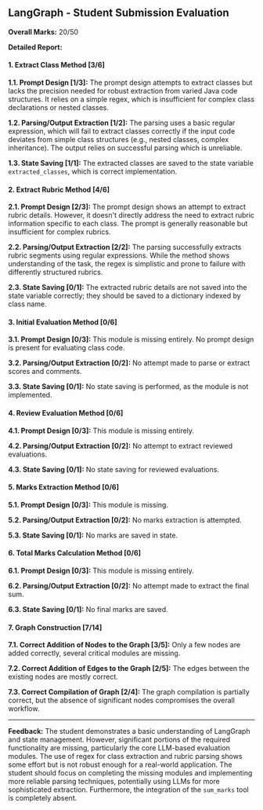 ## LangGraph - Student Submission Evaluation

**Overall Marks:** 20/50

**Detailed Report:**

#### 1. Extract Class Method [3/6]
**1.1. Prompt Design [1/3]:** The prompt design attempts to extract classes but lacks the precision needed for robust extraction from varied Java code structures.  It relies on a simple regex, which is insufficient for complex class declarations or nested classes.

**1.2. Parsing/Output Extraction [1/2]:** The parsing uses a basic regular expression, which will fail to extract classes correctly if the input code deviates from simple class structures (e.g., nested classes, complex inheritance).  The output relies on successful parsing which is unreliable.


**1.3. State Saving [1/1]:** The extracted classes are saved to the state variable `extracted_classes`, which is correct implementation.

#### 2. Extract Rubric Method [4/6]
**2.1. Prompt Design [2/3]:** The prompt design shows an attempt to extract rubric details. However, it doesn't directly address the need to extract rubric information specific to each class.  The prompt is generally reasonable but insufficient for complex rubrics.

**2.2. Parsing/Output Extraction [2/2]:**  The parsing successfully extracts rubric segments using regular expressions. While the method shows understanding of the task, the regex is simplistic and prone to failure with differently structured rubrics.

**2.3. State Saving [0/1]:** The extracted rubric details are not saved into the state variable correctly; they should be saved to a dictionary indexed by class name.

#### 3. Initial Evaluation Method [0/6]
**3.1. Prompt Design [0/3]:**  This module is missing entirely.  No prompt design is present for evaluating class code.

**3.2. Parsing/Output Extraction [0/2]:**  No attempt made to parse or extract scores and comments.

**3.3. State Saving [0/1]:** No state saving is performed, as the module is not implemented.

#### 4. Review Evaluation Method [0/6]
**4.1. Prompt Design [0/3]:** This module is missing entirely.

**4.2. Parsing/Output Extraction [0/2]:**  No attempt to extract reviewed evaluations.

**4.3. State Saving [0/1]:**  No state saving for reviewed evaluations.

#### 5. Marks Extraction Method [0/6]
**5.1. Prompt Design [0/3]:** This module is missing.

**5.2. Parsing/Output Extraction [0/2]:** No marks extraction is attempted.

**5.3. State Saving [0/1]:** No marks are saved in state.

#### 6. Total Marks Calculation Method [0/6]
**6.1. Prompt Design [0/3]:** This module is missing entirely.

**6.2. Parsing/Output Extraction [0/2]:** No attempt made to extract the final sum.

**6.3. State Saving [0/1]:** No final marks are saved.

#### 7. Graph Construction [7/14]
**7.1. Correct Addition of Nodes to the Graph [3/5]:** Only a few nodes are added correctly, several critical modules are missing.

**7.2. Correct Addition of Edges to the Graph [2/5]:** The edges between the existing nodes are mostly correct.

**7.3. Correct Compilation of Graph [2/4]:** The graph compilation is partially correct, but the absence of significant nodes compromises the overall workflow.

---

**Feedback:**  The student demonstrates a basic understanding of LangGraph and state management.  However, significant portions of the required functionality are missing, particularly the core LLM-based evaluation modules. The use of regex for class extraction and rubric parsing shows some effort but is not robust enough for a real-world application. The student should focus on completing the missing modules and implementing more reliable parsing techniques, potentially using LLMs for more sophisticated extraction.  Furthermore, the integration of the `sum_marks` tool is completely absent.
